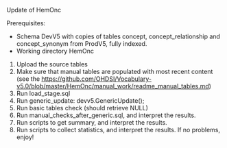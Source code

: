 Update of HemOnc

Prerequisites:
- Schema DevV5 with copies of tables concept, concept_relationship and concept_synonym from ProdV5, fully indexed.
- Working directory HemOnc

1. Upload the source tables
2. Make sure that manual tables are populated with most recent content (see the https://github.com/OHDSI/Vocabulary-v5.0/blob/master/HemOnc/manual_work/readme_manual_tables.md)
3. Run load_stage.sql
4. Run generic_update: devv5.GenericUpdate();
5. Run basic tables check (should retrieve NULL)
6. Run manual_checks_after_generic.sql, and interpret the results.
7. Run scripts to get summary, and interpret the results.
8. Run scripts to collect statistics, and interpret the results.
If no problems, enjoy!
